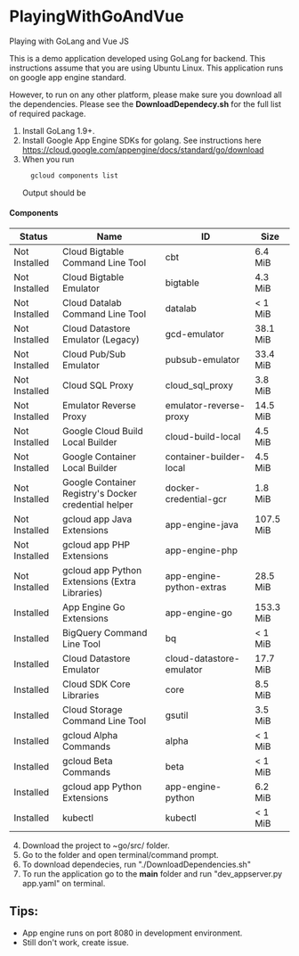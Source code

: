 # PlayingWithGoAndVue
Playing with GoLang and Vue JS

This is a demo application developed using GoLang for backend. 
This instructions assume that you are using Ubuntu Linux. 
This application runs on google app engine standard. 

However, to run on any other platform, please make sure you download all the dependencies. Please see the **DownloadDependecy.sh** for the full list of required package. 

1. Install GoLang 1.9+.
2. Install Google App Engine SDKs for golang. See instructions here https://cloud.google.com/appengine/docs/standard/go/download
3. When you run 
   ```bash
     gcloud components list
   ```
   Output should be

#### Components    

|     Status    |                         Name                         |            ID            |    Size   |
|---------------|------------------------------------------------------|--------------------------|-----------|
| Not Installed | Cloud Bigtable Command Line Tool                     | cbt                      |   6.4 MiB |
| Not Installed | Cloud Bigtable Emulator                              | bigtable                 |   4.3 MiB |
| Not Installed | Cloud Datalab Command Line Tool                      | datalab                  |   < 1 MiB |
| Not Installed | Cloud Datastore Emulator (Legacy)                    | gcd-emulator             |  38.1 MiB |
| Not Installed | Cloud Pub/Sub Emulator                               | pubsub-emulator          |  33.4 MiB |
| Not Installed | Cloud SQL Proxy                                      | cloud_sql_proxy          |   3.8 MiB |
| Not Installed | Emulator Reverse Proxy                               | emulator-reverse-proxy   |  14.5 MiB |
| Not Installed | Google Cloud Build Local Builder                     | cloud-build-local        |   4.5 MiB |
| Not Installed | Google Container Local Builder                       | container-builder-local  |   4.5 MiB |
| Not Installed | Google Container Registry's Docker credential helper | docker-credential-gcr    |   1.8 MiB |
| Not Installed | gcloud app Java Extensions                           | app-engine-java          | 107.5 MiB |
| Not Installed | gcloud app PHP Extensions                            | app-engine-php           |           |
| Not Installed | gcloud app Python Extensions (Extra Libraries)       | app-engine-python-extras |  28.5 MiB |
| Installed     | App Engine Go Extensions                             | app-engine-go            | 153.3 MiB |
| Installed     | BigQuery Command Line Tool                           | bq                       |   < 1 MiB |
| Installed     | Cloud Datastore Emulator                             | cloud-datastore-emulator |  17.7 MiB |
| Installed     | Cloud SDK Core Libraries                             | core                     |   8.5 MiB |
| Installed     | Cloud Storage Command Line Tool                      | gsutil                   |   3.5 MiB |
| Installed     | gcloud Alpha Commands                                | alpha                    |   < 1 MiB |
| Installed     | gcloud Beta Commands                                 | beta                     |   < 1 MiB |
| Installed     | gcloud app Python Extensions                         | app-engine-python        |   6.2 MiB |
| Installed     | kubectl                                              | kubectl                  |   < 1 MiB |


4. Download the project to ~go/src/ folder.
5. Go to the folder and open terminal/command prompt.
6. To download dependecies, run "./DownloadDependencies.sh"
7. To run the application go to the **main** folder and run "dev_appserver.py app.yaml" on terminal.


## Tips: 
- App engine runs on port 8080 in development environment.
- Still don't work, create issue.
